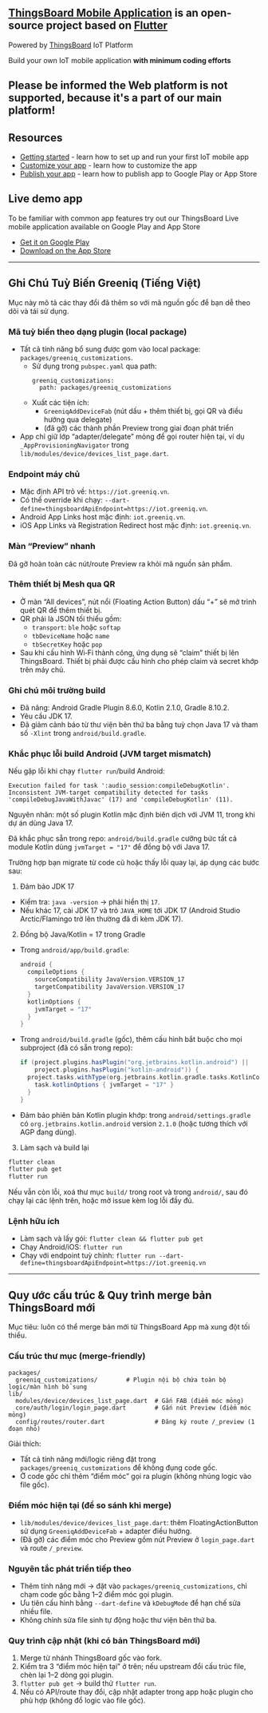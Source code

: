 ## [ThingsBoard Mobile Application](https://thingsboard.io/products/mobile/) is an open-source project based on [Flutter](https://flutter.dev/)
Powered by [ThingsBoard](https://thingsboard.io) IoT Platform

Build your own IoT mobile application **with minimum coding efforts**

## Please be informed the Web platform is not supported, because it's a part of our main platform!

## Resources

- [Getting started](https://thingsboard.io/docs/mobile/getting-started/) - learn how to set up and run your first IoT mobile app
- [Customize your app](https://thingsboard.io/docs/mobile/customization/) - learn how to customize the app
- [Publish your app](https://thingsboard.io/docs/mobile/release/) - learn how to publish app to Google Play or App Store

## Live demo app

To be familiar with common app features try out our ThingsBoard Live mobile application available on Google Play and App Store
- [Get it on Google Play](https://play.google.com/store/apps/details?id=org.thingsboard.demo.app&pcampaignid=pcampaignidMKT-Other-global-all-co-prtnr-py-PartBadge-Mar2515-1)
- [Download on the App Store](https://apps.apple.com/us/app/thingsboard-live/id1594355695?itsct=apps_box_badge&amp;itscg=30200)

---

## Ghi Chú Tuỳ Biến Greeniq (Tiếng Việt)

Mục này mô tả các thay đổi đã thêm so với mã nguồn gốc để bạn dễ theo dõi và tái sử dụng.

### Mã tuỳ biến theo dạng plugin (local package)
- Tất cả tính năng bổ sung được gom vào local package: `packages/greeniq_customizations`.
  - Sử dụng trong `pubspec.yaml` qua path:
    ```
    greeniq_customizations:
      path: packages/greeniq_customizations
    ```
  - Xuất các tiện ích:
    - `GreeniqAddDeviceFab` (nút dấu + thêm thiết bị, gọi QR và điều hướng qua delegate)
    - (đã gỡ) các thành phần Preview trong giai đoạn phát triển
- App chỉ giữ lớp “adapter/delegate” mỏng để gọi router hiện tại, ví dụ `_AppProvisioningNavigator` trong `lib/modules/device/devices_list_page.dart`.

### Endpoint máy chủ
- Mặc định API trỏ về: `https://iot.greeniq.vn`.
- Có thể override khi chạy: `--dart-define=thingsboardApiEndpoint=https://iot.greeniq.vn`.
- Android App Links host mặc định: `iot.greeniq.vn`.
- iOS App Links và Registration Redirect host mặc định: `iot.greeniq.vn`.

### Màn “Preview” nhanh
Đã gỡ hoàn toàn các nút/route Preview ra khỏi mã nguồn sản phẩm.

### Thêm thiết bị Mesh qua QR
- Ở màn “All devices”, nút nổi (Floating Action Button) dấu “+” sẽ mở trình quét QR để thêm thiết bị.
- QR phải là JSON tối thiểu gồm:
  - `transport`: `ble` hoặc `softap`
  - `tbDeviceName` hoặc `name`
  - `tbSecretKey` hoặc `pop`
- Sau khi cấu hình Wi‑Fi thành công, ứng dụng sẽ “claim” thiết bị lên ThingsBoard. Thiết bị phải được cấu hình cho phép claim và secret khớp trên máy chủ.

### Ghi chú môi trường build
- Đã nâng: Android Gradle Plugin 8.6.0, Kotlin 2.1.0, Gradle 8.10.2.
- Yêu cầu JDK 17.
- Đã giảm cảnh báo từ thư viện bên thứ ba bằng tuỳ chọn Java 17 và tham số `-Xlint` trong `android/build.gradle`.

### Khắc phục lỗi build Android (JVM target mismatch)
Nếu gặp lỗi khi chạy `flutter run`/build Android:

```
Execution failed for task ':audio_session:compileDebugKotlin'.
Inconsistent JVM-target compatibility detected for tasks 'compileDebugJavaWithJavac' (17) and 'compileDebugKotlin' (11).
```

Nguyên nhân: một số plugin Kotlin mặc định biên dịch với JVM 11, trong khi dự án dùng Java 17.

Đã khắc phục sẵn trong repo: `android/build.gradle` cưỡng bức tất cả module Kotlin dùng `jvmTarget = "17"` để đồng bộ với Java 17.

Trường hợp bạn migrate từ code cũ hoặc thấy lỗi quay lại, áp dụng các bước sau:

1) Đảm bảo JDK 17

- Kiểm tra: `java -version` → phải hiển thị `17`.
- Nếu khác 17, cài JDK 17 và trỏ `JAVA_HOME` tới JDK 17 (Android Studio Arctic/Flamingo trở lên thường đã đi kèm JDK 17).

2) Đồng bộ Java/Kotlin = 17 trong Gradle

- Trong `android/app/build.gradle`:
  ```gradle
  android {
    compileOptions {
      sourceCompatibility JavaVersion.VERSION_17
      targetCompatibility JavaVersion.VERSION_17
    }
    kotlinOptions {
      jvmTarget = "17"
    }
  }
  ```
- Trong `android/build.gradle` (gốc), thêm cấu hình bắt buộc cho mọi subproject (đã có sẵn trong repo):
  ```gradle
  if (project.plugins.hasPlugin("org.jetbrains.kotlin.android") ||
      project.plugins.hasPlugin("kotlin-android")) {
    project.tasks.withType(org.jetbrains.kotlin.gradle.tasks.KotlinCompile).configureEach { task ->
      task.kotlinOptions { jvmTarget = "17" }
    }
  }
  ```
- Đảm bảo phiên bản Kotlin plugin khớp: trong `android/settings.gradle` có `org.jetbrains.kotlin.android` version `2.1.0` (hoặc tương thích với AGP đang dùng).

3) Làm sạch và build lại

```bash
flutter clean
flutter pub get
flutter run
```

Nếu vẫn còn lỗi, xoá thư mục `build/` trong root và trong `android/`, sau đó chạy lại các lệnh trên, hoặc mở issue kèm log lỗi đầy đủ.

### Lệnh hữu ích
- Làm sạch và lấy gói: `flutter clean && flutter pub get`
- Chạy Android/iOS: `flutter run`
- Chạy với endpoint tuỳ chỉnh: `flutter run --dart-define=thingsboardApiEndpoint=https://iot.greeniq.vn`

---

## Quy ước cấu trúc & Quy trình merge bản ThingsBoard mới

Mục tiêu: luôn có thể merge bản mới từ ThingsBoard App mà xung đột tối thiểu.

### Cấu trúc thư mục (merge‑friendly)
```
packages/
  greeniq_customizations/        # Plugin nội bộ chứa toàn bộ logic/màn hình bổ sung
lib/
  modules/device/devices_list_page.dart  # Gắn FAB (điểm móc mỏng)
  core/auth/login/login_page.dart        # Gắn nút Preview (điểm móc mỏng)
  config/routes/router.dart              # Đăng ký route /_preview (1 đoạn nhỏ)
```

Giải thích:
- Tất cả tính năng mới/logic riêng đặt trong `packages/greeniq_customizations` để không đụng code gốc.
- Ở code gốc chỉ thêm “điểm móc” gọi ra plugin (không nhúng logic vào file gốc).

### Điểm móc hiện tại (để so sánh khi merge)
- `lib/modules/device/devices_list_page.dart`: thêm FloatingActionButton sử dụng `GreeniqAddDeviceFab` + adapter điều hướng.
- (Đã gỡ) các điểm móc cho Preview gồm nút Preview ở `login_page.dart` và route `/_preview`.

### Nguyên tắc phát triển tiếp theo
- Thêm tính năng mới → đặt vào `packages/greeniq_customizations`, chỉ chạm code gốc bằng 1–2 điểm móc gọi plugin.
- Ưu tiên cấu hình bằng `--dart-define` và `kDebugMode` để hạn chế sửa nhiều file.
- Không chỉnh sửa file sinh tự động hoặc thư viện bên thứ ba.

### Quy trình cập nhật (khi có bản ThingsBoard mới)
1) Merge từ nhánh ThingsBoard gốc vào fork.
2) Kiểm tra 3 “điểm móc hiện tại” ở trên; nếu upstream đổi cấu trúc file, chèn lại 1–2 dòng gọi plugin.
3) `flutter pub get` → build thử `flutter run`.
4) Nếu có API/route thay đổi, cập nhật adapter trong app hoặc plugin cho phù hợp (không đổ logic vào file gốc).
